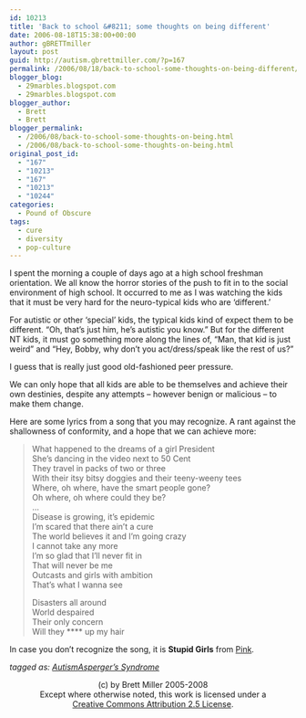 ```yaml
---
id: 10213
title: 'Back to school &#8211; some thoughts on being different'
date: 2006-08-18T15:38:00+00:00
author: gBRETTmiller
layout: post
guid: http://autism.gbrettmiller.com/?p=167
permalink: /2006/08/18/back-to-school-some-thoughts-on-being-different/
blogger_blog:
  - 29marbles.blogspot.com
  - 29marbles.blogspot.com
blogger_author:
  - Brett
  - Brett
blogger_permalink:
  - /2006/08/back-to-school-some-thoughts-on-being.html
  - /2006/08/back-to-school-some-thoughts-on-being.html
original_post_id:
  - "167"
  - "10213"
  - "167"
  - "10213"
  - "10244"
categories:
  - Pound of Obscure
tags:
  - cure
  - diversity
  - pop-culture
---
```

I spent the morning a couple of days ago at a high school freshman orientation. We all know the horror stories of the push to fit in to the social environment of high school. It occurred to me as I was watching the kids that it must be very hard for the neuro-typical kids who are ‘different.’

For autistic or other ‘special’ kids, the typical kids kind of expect them to be different. “Oh, that’s just him, he’s autistic you know.” But for the different NT kids, it must go something more along the lines of, “Man, that kid is just weird” and “Hey, Bobby, why don’t you act/dress/speak like the rest of us?”

I guess that is really just good old-fashioned peer pressure.

We can only hope that all kids are able to be themselves and achieve their own destinies, despite any attempts – however benign or malicious – to make them change.

Here are some lyrics from a song that you may recognize. A rant against the shallowness of conformity, and a hope that we can achieve more:

> What happened to the dreams of a girl President  
> She&#8217;s dancing in the video next to 50 Cent  
> They travel in packs of two or three  
> With their itsy bitsy doggies and their teeny-weeny tees  
> Where, oh where, have the smart people gone?  
> Oh where, oh where could they be?  
> …  
> Disease is growing, it&#8217;s epidemic  
> I&#8217;m scared that there ain&#8217;t a cure  
> The world believes it and I&#8217;m going crazy  
> I cannot take any more  
> I&#8217;m so glad that I&#8217;ll never fit in  
> That will never be me  
> Outcasts and girls with ambition  
> That&#8217;s what I wanna see
> 
> Disasters all around  
> World despaired  
> Their only concern  
> Will they \**** up my hair

In case you don&#8217;t recognize the song, it is **Stupid Girls** from [Pink](http://www.pinkspage.com/).

_tagged as: [Autism](http://technorati.com/tag/autism)[Asperger&#8217;s Syndrome](http://technorati.com/tag/asperger%27s)_

<div class="blogger-post-footer">
  <p align="center">
    (c) by Brett Miller 2005-2008<br /> Except where otherwise noted, this work is licensed under a<br /> <a href="http://creativecommons.org/licenses/by/2.5/" rel="license">Creative Commons Attribution 2.5 License</a>.
  </p>
</div>